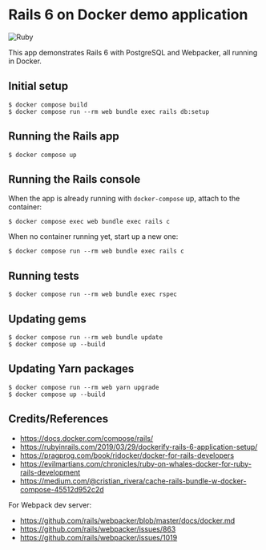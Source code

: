 # Rails 6 on Docker demo application

![Ruby](https://github.com/ryanwi/rails-on-docker/workflows/Ruby/badge.svg)

This app demonstrates Rails 6 with PostgreSQL and Webpacker, all running in Docker.

## Initial setup
```
$ docker compose build
$ docker compose run --rm web bundle exec rails db:setup
```

## Running the Rails app
```
$ docker compose up
```

## Running the Rails console
When the app is already running with `docker-compose` up, attach to the container:
```
$ docker compose exec web bundle exec rails c
```

When no container running yet, start up a new one:
```
$ docker compose run --rm web bundle exec rails c
```

## Running tests
```
$ docker compose run --rm web bundle exec rspec
```

## Updating gems
```
$ docker compose run --rm web bundle update
$ docker compose up --build
```

## Updating Yarn packages
```
$ docker compose run --rm web yarn upgrade
$ docker compose up --build
```

## Credits/References

* https://docs.docker.com/compose/rails/
* https://rubyinrails.com/2019/03/29/dockerify-rails-6-application-setup/
* https://pragprog.com/book/ridocker/docker-for-rails-developers
* https://evilmartians.com/chronicles/ruby-on-whales-docker-for-ruby-rails-development
* https://medium.com/@cristian_rivera/cache-rails-bundle-w-docker-compose-45512d952c2d

For Webpack dev server:
* https://github.com/rails/webpacker/blob/master/docs/docker.md
* https://github.com/rails/webpacker/issues/863
* https://github.com/rails/webpacker/issues/1019
